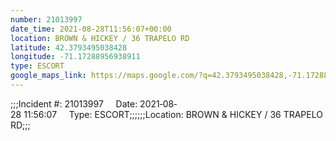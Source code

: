 ```yaml
---
number: 21013997
date_time: 2021-08-28T11:56:07+00:00
location: BROWN & HICKEY / 36 TRAPELO RD
latitude: 42.3793495038428
longitude: -71.17288956938911
type: ESCORT
google_maps_link: https://maps.google.com/?q=42.3793495038428,-71.17288956938911
---
```


;;;Incident #: 21013997     Date: 2021‐08‐28 11:56:07     Type: ESCORT;;;;;;Location: BROWN & HICKEY / 36 TRAPELO RD;;;
